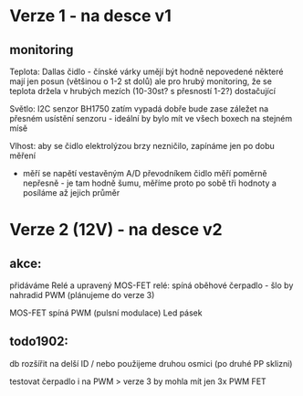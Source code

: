 # Verze 1 - na desce v1

## monitoring

Teplota: 
Dallas čidlo - čínské várky umějí být hodně nepovedené
některé mají jen posun (většinou o 1-2 st dolů) 
ale pro hrubý monitoring, že se teplota držela v hrubých mezích (10-30st? s přesností 1-2?) dostačující

Světlo: 
I2C senzor BH1750 zatím vypadá dobře
bude zase záležet na přesném usístění senzoru - ideální by bylo mít ve všech boxech na stejném mísě

Vlhost: 
aby se čidlo elektrolýzou brzy nezničilo, zapínáme jen po dobu měření
- měří se napětí vestavěným A/D převodníkem
čidlo měří poměrně nepřesně - je tam hodně šumu, měříme proto po sobě tři hodnoty a posíláme až jejich průměr 

# Verze 2 (12V) - na desce v2

## akce:

přidáváme Relé a upravený MOS-FET
relé: spíná oběhové čerpadlo - šlo by nahradid PWM (plánujeme do verze 3)

MOS-FET spíná PWM (pulsní modulace) Led pásek


## todo1902:

db rozšířit na delší ID / nebo použijeme druhou osmici (po druhé PP sklizni)

testovat čerpadlo i na PWM > verze 3 by mohla mít jen 3x PWM FET
